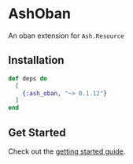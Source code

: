 # AshOban

An oban extension for `Ash.Resource`

## Installation

```elixir
def deps do
  [
    {:ash_oban, "~> 0.1.12"}
  ]
end
```

## Get Started

Check out the [getting started guide](/documentation/tutorials/get-started-with-ash-oban.md).
